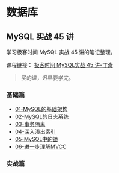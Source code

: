 # 数据库

## MySQL 实战 45 讲

学习极客时间 MySQL 实战 45 讲的笔记整理。

课程链接：  [极客时间 MySQL实战 45 讲-丁奇](https://time.geekbang.org/column/intro/100020801)

> 买的课，迟早要学完。
### 基础篇

- [01-MySQL的基础架构](01-MySQL的基础架构.md)
- [02-MySQL的日志系统](02-MySQL的日志系统.md)
- [03-事务隔离](03-事务隔离.md)
- [04-深入浅出索引](04-深入浅出索引.md)
- [05-MySQL中的锁](05-MySQL中的锁.md)
- [06-进一步理解MVCC](06-进一步理解MVCC.md)

### 实战篇

